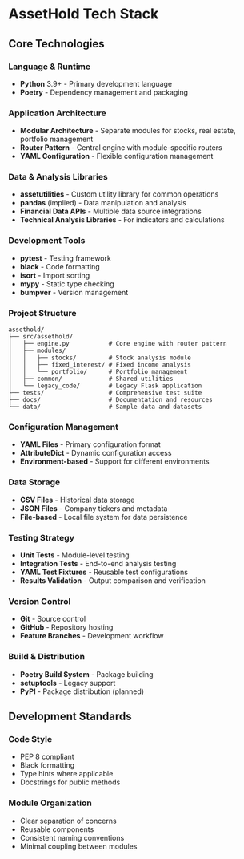 # AssetHold Tech Stack

## Core Technologies

### Language & Runtime
- **Python** 3.9+ - Primary development language
- **Poetry** - Dependency management and packaging

### Application Architecture
- **Modular Architecture** - Separate modules for stocks, real estate, portfolio management
- **Router Pattern** - Central engine with module-specific routers
- **YAML Configuration** - Flexible configuration management

### Data & Analysis Libraries
- **assetutilities** - Custom utility library for common operations
- **pandas** (implied) - Data manipulation and analysis
- **Financial Data APIs** - Multiple data source integrations
- **Technical Analysis Libraries** - For indicators and calculations

### Development Tools
- **pytest** - Testing framework
- **black** - Code formatting
- **isort** - Import sorting
- **mypy** - Static type checking
- **bumpver** - Version management

### Project Structure
```
assethold/
├── src/assethold/
│   ├── engine.py           # Core engine with router pattern
│   ├── modules/
│   │   ├── stocks/         # Stock analysis module
│   │   ├── fixed_interest/ # Fixed income analysis
│   │   └── portfolio/      # Portfolio management
│   ├── common/             # Shared utilities
│   └── legacy_code/        # Legacy Flask application
├── tests/                  # Comprehensive test suite
├── docs/                   # Documentation and resources
└── data/                   # Sample data and datasets
```

### Configuration Management
- **YAML Files** - Primary configuration format
- **AttributeDict** - Dynamic configuration access
- **Environment-based** - Support for different environments

### Data Storage
- **CSV Files** - Historical data storage
- **JSON Files** - Company tickers and metadata
- **File-based** - Local file system for data persistence

### Testing Strategy
- **Unit Tests** - Module-level testing
- **Integration Tests** - End-to-end analysis testing
- **YAML Test Fixtures** - Reusable test configurations
- **Results Validation** - Output comparison and verification

### Version Control
- **Git** - Source control
- **GitHub** - Repository hosting
- **Feature Branches** - Development workflow

### Build & Distribution
- **Poetry Build System** - Package building
- **setuptools** - Legacy support
- **PyPI** - Package distribution (planned)

## Development Standards

### Code Style
- PEP 8 compliant
- Black formatting
- Type hints where applicable
- Docstrings for public methods

### Module Organization
- Clear separation of concerns
- Reusable components
- Consistent naming conventions
- Minimal coupling between modules